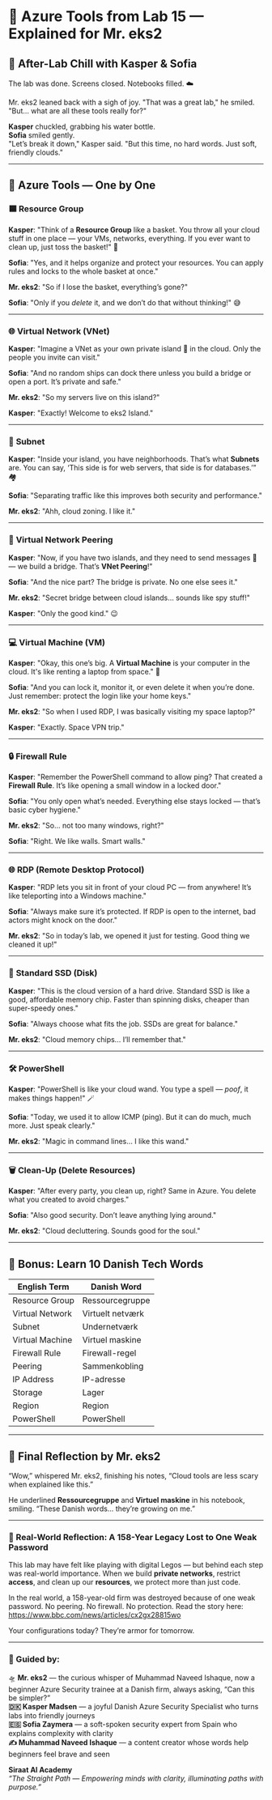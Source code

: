 
# 🌟 Azure Tools from Lab 15 — Explained for Mr. eks2

## 💬 After-Lab Chill with Kasper & Sofia

The lab was done. Screens closed. Notebooks filled. ☁️

Mr. eks2 leaned back with a sigh of joy. "That was a great lab," he smiled. "But… what are all these tools really for?"

**Kasper** chuckled, grabbing his water bottle.  
**Sofia** smiled gently.  
"Let’s break it down," Kasper said. "But this time, no hard words. Just soft, friendly clouds."

---

## 🔧 Azure Tools — One by One

### 🟦 **Resource Group**

**Kasper**: "Think of a **Resource Group** like a basket. You throw all your cloud stuff in one place — your VMs, networks, everything. If you ever want to clean up, just toss the basket!" 🧺

**Sofia**: "Yes, and it helps organize and protect your resources. You can apply rules and locks to the whole basket at once."

**Mr. eks2**: "So if I lose the basket, everything’s gone?"

**Sofia**: "Only if you *delete* it, and we don’t do that without thinking!" 😅

---

### 🌐 **Virtual Network (VNet)**

**Kasper**: "Imagine a VNet as your own private island 🌴 in the cloud. Only the people you invite can visit."

**Sofia**: "And no random ships can dock there unless you build a bridge or open a port. It’s private and safe."

**Mr. eks2**: "So my servers live on this island?"

**Kasper**: "Exactly! Welcome to eks2 Island."

---

### 📶 **Subnet**

**Kasper**: "Inside your island, you have neighborhoods. That’s what **Subnets** are. You can say, ‘This side is for web servers, that side is for databases.’” 🏘️

**Sofia**: "Separating traffic like this improves both security and performance."

**Mr. eks2**: "Ahh, cloud zoning. I like it."

---

### 🔄 **Virtual Network Peering**

**Kasper**: "Now, if you have two islands, and they need to send messages 📨 — we build a bridge. That’s **VNet Peering**!"

**Sofia**: "And the nice part? The bridge is private. No one else sees it."

**Mr. eks2**: "Secret bridge between cloud islands… sounds like spy stuff!"

**Kasper**: "Only the good kind." 😉

---

### 💻 **Virtual Machine (VM)**

**Kasper**: "Okay, this one’s big. A **Virtual Machine** is your computer in the cloud. It's like renting a laptop from space." 🚀

**Sofia**: "And you can lock it, monitor it, or even delete it when you’re done. Just remember: protect the login like your home keys."

**Mr. eks2**: "So when I used RDP, I was basically visiting my space laptop?"

**Kasper**: "Exactly. Space VPN trip."

---

### 🔒 **Firewall Rule**

**Kasper**: "Remember the PowerShell command to allow ping? That created a **Firewall Rule**. It’s like opening a small window in a locked door."

**Sofia**: "You only open what’s needed. Everything else stays locked — that’s basic cyber hygiene."

**Mr. eks2**: "So… not too many windows, right?"

**Sofia**: "Right. We like walls. Smart walls."

---

### 🌐 **RDP (Remote Desktop Protocol)**

**Kasper**: "RDP lets you sit in front of your cloud PC — from anywhere! It’s like teleporting into a Windows machine."

**Sofia**: "Always make sure it’s protected. If RDP is open to the internet, bad actors might knock on the door."

**Mr. eks2**: "So in today’s lab, we opened it just for testing. Good thing we cleaned it up!"

---

### 💾 **Standard SSD (Disk)**

**Kasper**: "This is the cloud version of a hard drive. Standard SSD is like a good, affordable memory chip. Faster than spinning disks, cheaper than super-speedy ones."

**Sofia**: "Always choose what fits the job. SSDs are great for balance."

**Mr. eks2**: "Cloud memory chips... I’ll remember that."

---

### 🛠️ **PowerShell**

**Kasper**: "PowerShell is like your cloud wand. You type a spell — *poof*, it makes things happen!" 🪄

**Sofia**: "Today, we used it to allow ICMP (ping). But it can do much, much more. Just speak clearly."

**Mr. eks2**: "Magic in command lines… I like this wand."

---

### 🗑️ **Clean-Up (Delete Resources)**

**Kasper**: "After every party, you clean up, right? Same in Azure. You delete what you created to avoid charges."

**Sofia**: "Also good security. Don’t leave anything lying around."

**Mr. eks2**: "Cloud decluttering. Sounds good for the soul."

---

## 📘 Bonus: Learn 10 Danish Tech Words

| English Term         | Danish Word          |
|----------------------|----------------------|
| Resource Group       | Ressourcegruppe      |
| Virtual Network      | Virtuelt netværk     |
| Subnet               | Undernetværk         |
| Virtual Machine      | Virtuel maskine      |
| Firewall Rule        | Firewall-regel       |
| Peering              | Sammenkobling        |
| IP Address           | IP-adresse           |
| Storage              | Lager                |
| Region               | Region               |
| PowerShell           | PowerShell           |

---

## 📘 Final Reflection by Mr. eks2

“Wow,” whispered Mr. eks2, finishing his notes, “Cloud tools are less scary when explained like this.”

He underlined **Ressourcegruppe** and **Virtuel maskine** in his notebook, smiling. “These Danish words… they’re growing on me.”

---

### 🔐 Real-World Reflection: A 158-Year Legacy Lost to One Weak Password

This lab may have felt like playing with digital Legos — but behind each step was real-world importance. When we build **private networks**, restrict **access**, and clean up our **resources**, we protect more than just code.

In the real world, a 158-year-old firm was destroyed because of one weak password. No peering. No firewall. No protection. Read the story here: https://www.bbc.com/news/articles/cx2gx28815wo

Your configurations today? They’re armor for tomorrow.

---

### 🧾 Guided by:

🛸 **Mr. eks2** — the curious whisper of Muhammad Naveed Ishaque, now a beginner Azure Security trainee at a Danish firm, always asking, “Can this be simpler?”  
**🇩🇰 Kasper Madsen** — a joyful Danish Azure Security Specialist who turns labs into friendly journeys  
**🇪🇸 Sofia Zaymera** — a soft-spoken security expert from Spain who explains complexity with clarity  
**✍️ Muhammad Naveed Ishaque** — a content creator whose words help beginners feel brave and seen  

**Siraat AI Academy**  
_“The Straight Path — Empowering minds with clarity, illuminating paths with purpose.”_
